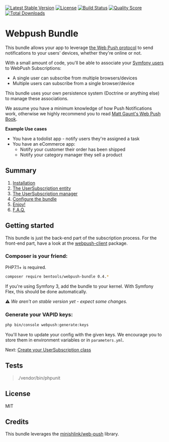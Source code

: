 [![Latest Stable Version](https://poser.pugx.org/bentools/webpush-bundle/v/stable)](https://packagist.org/packages/bentools/webpush-bundle)
[![License](https://poser.pugx.org/bentools/webpush-bundle/license)](https://packagist.org/packages/bentools/webpush-bundle)
[![Build Status](https://img.shields.io/travis/bpolaszek/webpush-bundle/master.svg?style=flat-square)](https://travis-ci.org/bpolaszek/webpush-bundle)
[![Quality Score](https://img.shields.io/scrutinizer/g/bpolaszek/webpush-bundle.svg?style=flat-square)](https://scrutinizer-ci.com/g/bpolaszek/webpush-bundle)
[![Total Downloads](https://poser.pugx.org/bentools/webpush-bundle/downloads)](https://packagist.org/packages/bentools/webpush-bundle)

# Webpush Bundle

This bundle allows your app to leverage [the Web Push protocol](https://developers.google.com/web/fundamentals/push-notifications/web-push-protocol) to send notifications to your users' devices, whether they're online or not.

With a small amount of code, you'll be able to associate your [Symfony users](https://symfony.com/doc/current/security.html#a-create-your-user-class) to WebPush Subscriptions:

* A single user can subscribe from multiple browsers/devices
* Multiple users can subscribe from a single browser/device

This bundle uses your own persistence system (Doctrine or anything else) to manage these associations.

We assume you have a minimum knowledge of how Push Notifications work, otherwise we highly recommend you to read [Matt Gaunt's Web Push Book](https://web-push-book.gauntface.com/).

**Example Use cases**

* You have a todolist app - notify users they're assigned a task
* You have an eCommerce app:
    * Notify your customer their order has been shipped
    * Notify your category manager they sell a product
    

## Summary

1. [Installation](#getting-started)
2. [The UserSubscription entity](doc/01%20-%20The%20UserSubscription%20Class.md)
3. [The UserSubscription manager](doc/02%20-%20The%20UserSubscription%20Manager.md)
4. [Configure the bundle](doc/03%20-%20Configuration.md)
5. [Enjoy!](doc/04%20-%20Usage.md)
6. [F.A.Q.](doc/05%20-%20FAQ.md)

## Getting started

This bundle is just the back-end part of the subscription process. For the front-end part, have a look at the [webpush-client](https://www.npmjs.com/package/webpush-client) package.

### Composer is your friend:

PHP7.1+ is required.

```bash
composer require bentools/webpush-bundle 0.4.*
```

If you're using Symfony 3, add the bundle to your kernel. With Symfony Flex, this should be done automatically.

⚠️ _We aren't on stable version yet - expect some changes._



### Generate your VAPID keys:

```bash
php bin/console webpush:generate:keys
```

You'll have to update your config with the given keys. We encourage you to store them in environment variables or in `parameters.yml`.


Next: [Create your UserSubscription class](doc/01%20-%20The%20UserSubscription%20Class.md)

## Tests

> ./vendor/bin/phpunit

## License

MIT

## Credits

This bundle leverages the [minishlink/web-push](https://github.com/web-push-libs/web-push-php) library.